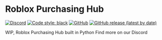 # Roblox Purchasing Hub
[![Discord](https://img.shields.io/discord/536555061510144020?label=discord&logo=discord&style=for-the-badge)](https://discord.gg/Eb384Xw)
[![Code style: black](https://img.shields.io/badge/code%20style-black-000000.svg?style=for-the-badge)](https://github.com/psf/black)
[![GitHub](https://img.shields.io/github/license/redon-tech/Roblox-Purchasing-Hub?style=for-the-badge)](https://mit-license.org/)
[![GitHub release (latest by date)](https://img.shields.io/github/v/release/redon-tech/Roblox-Purchasing-Hub?style=for-the-badge)](https://github.com/Redon-Tech/Roblox-Purchasing-Hub/releases)

WIP, Roblox Purchasing Hub built in Python
Find more on our Discord
